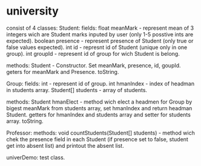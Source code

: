 # university
consist of 4 classes:
Student:
  fields:
    float meanMark - represent mean of 3 integers wich are Student marks inputed by user
    (only 1-5 posstive ints are expected).
    boolean presence - represent presence of Student (only true or false values expected).
    int id - represnt id of Student (unique only in one group).
    int groupId - represent id of group for wich Student is belong.
    
  methods:
    Student - Constructor. Set meanMark, presence, id, goupId.
    geters for meanMark and Presence.
    toString.
    
Group:
  fields:
     int - represent id of group.
     int hmanIndex - index of headman in students array.
     Student[] students - array of students.
  
  methods:
    Student hmanElect - method wich elect a headmen for Group by bigest meanMark from students array, set hmanIndex and 
    return headman Student.
    getters for hmanIndex and students array and setter for students array.
    toString.
    
Professor:
  methods:
    void countStudents(Student[] students) - method wich chek the presence field in each Student (if presence set to
    false, student get into absent list) and printout the absent list.

univerDemo: test class.
    
